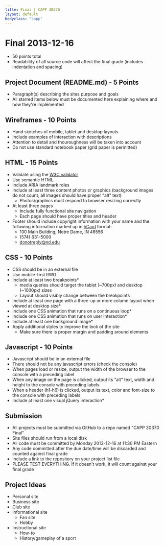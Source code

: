 ```yaml
---
title: Final | CAPP 30370
layout: default
bodyclass: "capp"
---
```

# Final 2013-12-16
- 50 points total
- Readability of all source code will affect the final grade (includes indentation and spacing)

## Project Document (README.md) - 5 Points
- Paragraph(s) describing the sites purpose and goals
- All starred items below must be documented here explaining where and how they're implemented

## Wireframes - 10 Points
- Hand sketches of mobile, tablet and desktop layouts
- Include examples of interaction with descriptions
- Attention to detail and thouroughness will be taken into account
- Do not use standard notebook paper (grid paper is permitted)

## HTML - 15 Points
- Validate using the [W3C validator](http://validator.w3.org/)
- Use semantic HTML
- Include ARIA landmark roles
- Include at least three content photos or graphics (background images do not count; all images should have proper "alt" text)
	- Photos/graphics must respond to browser resizing correctly
- At least three pages
	- Include fully functional site navigation
	- Each page should have proper titles and header
- Footer should include copyright information with your name and the following information marked up in [hCard](http://microformats.org/wiki/hcard) format:
	- 100 Main Building, Notre Dame, IN 46556
	- (574) 631-5000
	- donotreply@nd.edu

## CSS - 10 Points
- CSS should be in an external file
- Use mobile-first RWD
- Include at least two breakpoints*
	- media queries should target the tablet (~700px) and desktop (~1000px) sizes
	- Layout should visibly change between the breakpoints
- Include at least one page with a three-up or more column layout when viewed at desktop size*
- Include one CSS animation that runs on a continuous loop*
- Include one CSS animation that runs on user interaction*
- Include at least one background image*
- Apply additional styles to improve the look of the site
	- Make sure there is proper margin and padding around elements

## Javascript - 10 Points
- Javascript should be in an external file
- There should not be any javascript errors (check the console)
- When pages load or resize, output the width of the browser to the console with a preceding label
- When any image on the page is clicked, output its "alt" text, width and height to the console with preceding labels
- When a header (h1-h6) is clicked, output its text, color and font-size to the console with preceding labels
- Include at least one visual jQuery interaction*

## Submission
- All projects must be submitted via GitHub to a repo named "CAPP 30370 Final"
- Site files should run from a local disk
- All code must be committed by Monday 2013-12-16 at 11:30 PM Eastern
- Any code committed after the due date/time will be discarded and counted against final grade
- Include a link to the repository on your project list file
- PLEASE TEST EVERYTHING. If it doesn't work, it will count against your final grade

## Project Ideas
- Personal site
- Business site
- Club site
- Informational site
	- Fan site
	- Hobby
- Instructional site
	- How-to
	- History/gameplay of a sport